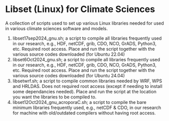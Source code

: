 # Libset (Linux) for Climate Sciences
A collection of scripts used to set up various Linux libraries needed for used in various climate sciences software and models.

1. libset17sep2024_gnu.sh; a script to compile all libraries frequently used in our research, e.g., HDF, netCDF, grib, CDO, NCO, GrADS, Python3, etc. Required root access. Place and run the script together with the various source codes downloaded (for Ubuntu 22.04)
2. libset6Oct2024_gnu.sh; a script to compile all libraries frequently used in our research, e.g., HDF, netCDF, grib, CDO, NCO, GrADS, Python3, etc. Required root access. Place and run the script together with the various source codes downloaded (for Ubuntu 24.04)
3. libsetwrf.sh; a script to compile common libraries needed by WRF, WPS and HRLDAS. Does not required root access (except if needing to install some dependancies needed). Place and run the script at the location you want the libraries to be compiled to.
4. libset12Oct2024_gnu_acroporaC.sh; a script to compile the bare minimum libraries frequently used, e.g., netCDF & CDO, in our research for machine with old/outdated compilers without having root access.

